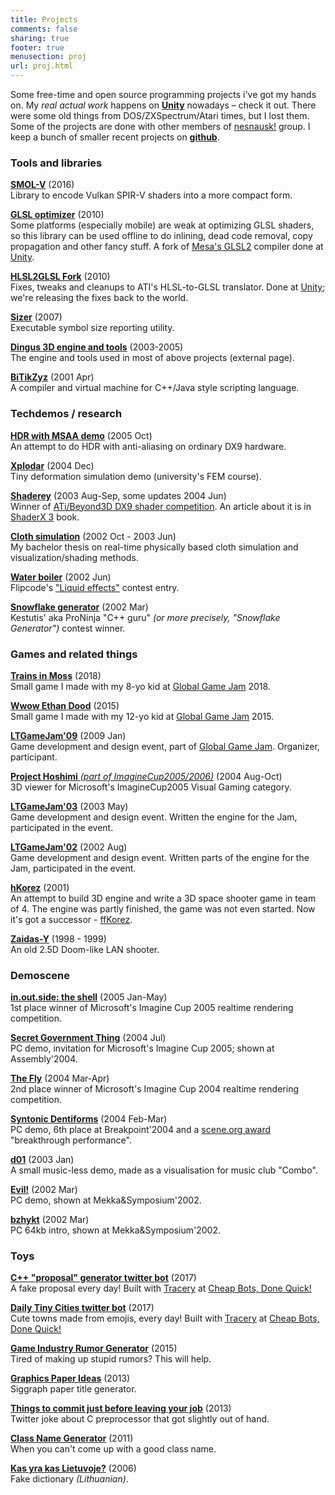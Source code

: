 ```yaml
---
title: Projects
comments: false
sharing: true
footer: true
menusection: proj
url: proj.html
---
```


Some free-time and open source programming projects i've got my hands on. My _real actual work_
happens on [**Unity**](http://unity3d.com) nowadays &ndash; check it out.
There were some old things from DOS/ZXSpectrum/Atari times, but I lost them. Some
of the projects are done with other members of [nesnausk!](http://www.nesnausk.org) group.
I keep a bunch of smaller recent projects on [**github**](https://github.com/aras-p).


### Tools and libraries

[**SMOL-V**](https://github.com/aras-p/smol-v) (2016)<br />
Library to encode Vulkan SPIR-V shaders into a more compact form.

[**GLSL optimizer**](https://github.com/aras-p/glsl-optimizer) (2010)<br />
Some platforms (especially mobile) are weak at optimizing GLSL shaders, so this
library can be used offline to do inlining, dead code removal, copy propagation
and other fancy stuff.
A fork of [Mesa's GLSL2](http://cgit.freedesktop.org/mesa/mesa/log/?h=glsl2)
compiler done at [Unity](http://unity3d.com).

[**HLSL2GLSL Fork**](https://github.com/aras-p/hlsl2glslfork) (2010)<br />
Fixes, tweaks and cleanups to ATI's HLSL-to-GLSL translator.
Done at [Unity](http://unity3d.com); we're releasing the fixes back
to the world.

[**Sizer**](projSizer.html) (2007)<br />
Executable symbol size reporting utility.

[**Dingus 3D engine and tools**](http://dingus.berlios.de) (2003-2005)<br />
The engine and tools used in most of above projects (external page).

[**BiTikZyz**](projBitikzyz.html) (2001 Apr)<br/>
A compiler and virtual machine for C++/Java style scripting language.


### Techdemos / research

[**HDR with MSAA demo**](projHDR.html) (2005 Oct)<br/>
An attempt to do HDR with anti-aliasing on ordinary DX9 hardware.

[**Xplodar**](projXplodar.html) (2004 Dec)<br/>
Tiny deformation simulation demo (university's FEM course).

[**Shaderey**](projShaderey.html) (2003 Aug-Sep, some updates 2004 Jun)<br/>
Winner of [ATi/Beyond3D DX9 shader competition](http://www.beyond3d.com/articles/shadercomp/results/).
An article about it is in [ShaderX 3](http://www.shaderx3.com) book.

[**Cloth simulation**](cloth.html) (2002 Oct - 2003 Jun)<br/>
My bachelor thesis on real-time physically based cloth simulation and visualization/shading methods.

[**Water boiler**](projFlip0206.html) (2002 Jun)<br/>
Flipcode's ["Liquid effects"](http://www.flipcode.com) contest entry.

[**Snowflake generator**](projSnowflake.html) (2002 Mar)<br/>
Kestutis' aka ProNinja "C++ guru" _(or more precisely, "Snowflake Generator")_ contest winner.



### Games and related things

[**Trains in Moss**](projTrainsInMoss.html) (2018)<br/>
Small game I made with my 8-yo kid at [Global Game Jam](http://globalgamejam.org/) 2018.

[**Wwow Ethan Dood**](projWwowEthanDood.html) (2015)<br/>
Small game I made with my 12-yo kid at [Global Game Jam](http://globalgamejam.org/) 2015.

[**LTGameJam'09**](http://ltgamejam.org/2009/) (2009 Jan)<br/>
Game development and design event, part of [Global Game Jam](http://globalgamejam.org/).
Organizer, participant.

[**Project Hoshimi** _(part of ImagineCup2005/2006)_](projHoshimi.html) (2004 Aug-Oct)<br/>
3D viewer for Microsoft's ImagineCup2005 Visual Gaming category.

[**LTGameJam'03**](http://ltgamejam.org/2003/) (2003 May)<br/>
Game development and design event. Written the engine for the Jam, participated in the event.

[**LTGameJam'02**](http://ltgamejam.org/2002/) (2002 Aug)<br/>
Game development and design event. Written parts of the engine for the Jam, participated in the event.

[**hKorez**](projHkorez.html) (2001)<br/>
An attempt to build 3D engine and write a 3D space shooter game in team
of 4. The engine was partly finished, the game was not even started.
Now it's got a successor - [ffKorez](http://www.nesnausk.org/ffKorez).

[**Zaidas-Y**](projZaidasY.html) (1998 - 1999)<br/>
An old 2.5D Doom-like LAN shooter.


### Demoscene

[**in.out.side: the shell**](projInoutside.html) (2005 Jan-May)<br/>
1st place winner of Microsoft's Imagine Cup 2005 realtime rendering competition.

[**Secret Government Thing**](projSecretGov.html) (2004 Jul)<br/>
PC demo, invitation for Microsoft's Imagine Cup 2005; shown at Assembly'2004.

[**The Fly**](projTheFly.html) (2004 Mar-Apr)<br/>
2nd place winner of Microsoft's Imagine Cup 2004 realtime rendering competition.

[**Syntonic Dentiforms**](projSynDent.html) (2004 Feb-Mar)<br/>
PC demo, 6th place at Breakpoint'2004 and a [scene.org award](http://awards.scene.org/pastawards.php?year=2004)
"breakthrough performance".

[**d01**](projd01.html) (2003 Jan)<br/>
A small music-less demo, made as a visualisation for music club "Combo".

[**Evil!**](projEvil.html) (2002 Mar)<br/>
PC demo, shown at Mekka&Symposium'2002.

[**bzhykt**](projBzhykt.html) (2002 Mar)<br/>
PC 64kb intro, shown at Mekka&Symposium'2002.


### Toys

[**C++ "proposal" generator twitter bot**](https://twitter.com/TheOnionCpp) (2017)<br />
A fake proposal every day! Built with [Tracery](https://github.com/galaxykate/tracery) at
[Cheap Bots, Done Quick!](https://cheapbotsdonequick.com/source/TheOnionCpp)

[**Daily Tiny Cities twitter bot**](https://twitter.com/DailyTinyCities) (2017)<br />
Cute towns made from emojis, every day! Built with [Tracery](https://github.com/galaxykate/tracery) at
[Cheap Bots, Done Quick!](https://cheapbotsdonequick.com/source/DailyTinyCities)

[**Game Industry Rumor Generator**](toys/game-industry-rumor.php) (2015)<br />
Tired of making up stupid rumors? This will help.

[**Graphics Paper Ideas**](toys/my-next-paper.php) (2013)<br />
Siggraph paper title generator.

[**Things to commit just before leaving your job**](https://gist.github.com/aras-p/6224951) (2013)<br/>
Twitter joke about C preprocessor that got slightly out of hand.

[**Class Name Generator**](engineclasses.php) (2011)<br />
When you can't come up with a good class name.

[**Kas yra kas Lietuvoje?**](kasyrakas.php) (2006)<br />
Fake dictionary *(Lithuanian)*.
